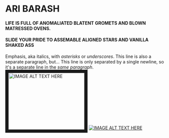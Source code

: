 # ARI BARASH 
#### LIFE IS FULL OF ANOMALIATED BLATENT GROMETS AND BLOWN MATRESSED OVENS. 
#### SLIDE YOUR PRIDE TO ASSEMABLE ALIGNED STARS AND VANILLA SHAKED ASS
Emphasis, aka italics, with *asterisks* or _underscores_.
This line is also a separate paragraph, but...
This line is only separated by a single newline, so it's a separate line in the *same paragraph*.
<a href="http://www.youtube.com/watch?feature=player_embedded&v=YOUTUBE_VIDEO_ID_HERE
" target="_blank"><img src="http://img.youtube.com/vi/YOUTUBE_VIDEO_ID_HERE/0.jpg" 
alt="IMAGE ALT TEXT HERE" width="240" height="180" border="10" /></a>
[![IMAGE ALT TEXT HERE](http://img.youtube.com/vi/YOUTUBE_VIDEO_ID_HERE/0.jpg)](http://www.youtube.com/watch?v=YOUTUBE_VIDEO_ID_HERE)



